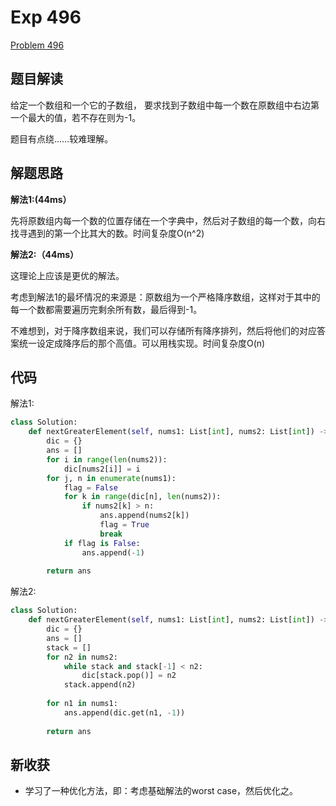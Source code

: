 # Exp 496

[Problem 496](https://leetcode.com/problems/next-greater-element-i/)

## 题目解读

给定一个数组和一个它的子数组， 要求找到子数组中每一个数在原数组中右边第一个最大的值，若不存在则为-1。

题目有点绕……较难理解。

## 解题思路

**解法1:(44ms）**

先将原数组内每一个数的位置存储在一个字典中，然后对子数组的每一个数，向右找寻遇到的第一个比其大的数。时间复杂度O(n^2)

**解法2:（44ms）**

这理论上应该是更优的解法。

考虑到解法1的最坏情况的来源是：原数组为一个严格降序数组，这样对于其中的每一个数都需要遍历完剩余所有数，最后得到-1。

不难想到，对于降序数组来说，我们可以存储所有降序排列，然后将他们的对应答案统一设定成降序后的那个高值。可以用栈实现。时间复杂度O(n)

## 代码

解法1:

```python
class Solution:
    def nextGreaterElement(self, nums1: List[int], nums2: List[int]) -> List[int]:
        dic = {}
        ans = []
        for i in range(len(nums2)):
            dic[nums2[i]] = i
        for j, n in enumerate(nums1):
            flag = False
            for k in range(dic[n], len(nums2)):
                if nums2[k] > n:
                    ans.append(nums2[k])
                    flag = True
                    break
            if flag is False:
                ans.append(-1)
        
        return ans
```

解法2:

```python
class Solution:
    def nextGreaterElement(self, nums1: List[int], nums2: List[int]) -> List[int]:
        dic = {}
        ans = []
        stack = []
        for n2 in nums2:
            while stack and stack[-1] < n2:
                dic[stack.pop()] = n2
            stack.append(n2)
        
        for n1 in nums1:
            ans.append(dic.get(n1, -1))
            
        return ans
```

## 新收获

- 学习了一种优化方法，即：考虑基础解法的worst case，然后优化之。



